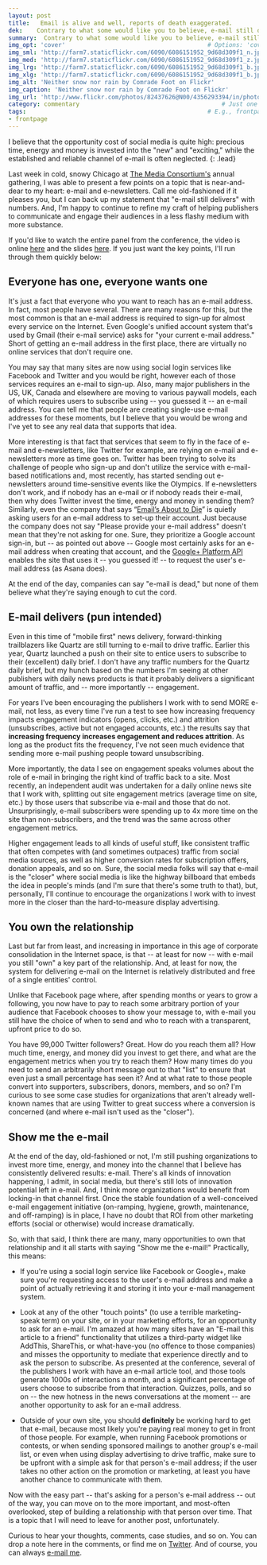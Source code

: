 ```yaml
---
layout: post
title:   Email is alive and well, reports of death exaggerated.
dek:    Contrary to what some would like you to believe, e-mail still delivers. 
summary:  Contrary to what some would like you to believe, e-mail still delivers.
img_opt: 'cover'                                        # Options: 'cover' or 'inlne' or 'none'
img_sml: 'http://farm7.staticflickr.com/6090/6086151952_9d68d309f1_n.jpg'                          # Default on cover or inline
img_med: 'http://farm7.staticflickr.com/6090/6086151952_9d68d309f1_z.jpg'                          # 640x512px cover, inline
img_lrg: 'http://farm7.staticflickr.com/6090/6086151952_9d68d309f1_b.jpg'                          # 800x640px cover, inline
img_xlg: 'http://farm7.staticflickr.com/6090/6086151952_9d68d309f1_b.jpg'                         # 1200x960px cover only
img_alt: 'Neither snow nor rain by Comrade Foot on Flickr'                                             # Alt for inline
img_caption: 'Neither snow nor rain by Comrade Foot on Flickr'                                         # Caption for either
img_url: 'http://www.flickr.com/photos/82437626@N00/4356293394/in/photolist-7CX9fN-9JerHX-9hnHks-a9SsT5'                                             # URL to original image
category: commentary                                        # Just one of the 4xCs
tags:                                                   # E.g., frontpage
- frontpage
---
```


I believe that the opportunity cost of social media is quite high: precious time, energy and money is invested into the "new" and "exciting," while the established and reliable channel of e-mail is often neglected.
{: .lead}

Last week in cold, snowy Chicago at [The Media Consortium's]() annual gathering, I was able to present a few points on a topic that is near-and-dear to my heart: e-mail and e-newsletters. Call me old-fashioned if it pleases you, but I can back up my statement that "e-mail still delivers" with numbers. And, I'm happy to continue to refine my craft of helping publishers to communicate and engage their audiences in a less flashy medium with more substance.

If you'd like to watch the entire panel from the conference, the video is online [here](http://www.youtube.com/watch?v=sLdp_IcDOtA) and the slides [here](http://ps.ht/tmc2014enewsletters ). If you just want the key points, I'll run through them quickly below: 

## Everyone has one, everyone wants one

It's just a fact that everyone who you want to reach has an e-mail address. In fact, most people have several. There are many reasons for this, but the most common is that an e-mail address is required to sign-up for almost every service on the Internet. Even Google's unified account system that's used by Gmail (their e-mail service) asks for "your current e-mail address." Short of getting an e-mail address in the first place, there are virtually no online services that don't require one. 

You may say that many sites are now using social login services like Facebook and Twitter and you would be right, however each of those services requires an e-mail to sign-up. Also, many major publishers in the US, UK, Canada and elsewhere are moving to various paywall models, each of which requires users to subscribe using -- you guessed it -- an e-mail address. You can tell me that people are creating single-use e-mail addresses for these moments, but I believe that you would be wrong and I've yet to see any real data that supports that idea. 

More interesting is that fact that services that seem to fly in the face of e-mail and e-newsletters, like Twitter for example, are relying on e-mail and e-newsletters more as time goes on. Twitter has been trying to solve its challenge of people who sign-up and don't utilize the service with e-mail-based notifications and, most recently, has started sending out e-newsletters around time-sensitive events like the Olympics. If e-newsletters don't work, and if nobody has an e-mail or if nobody reads their e-mail, then why does Twitter invest the time, energy and money in sending them? 
Similarly, even the company that says “[Email’s About to Die](http://www.wired.com/business/2014/01/next-big-thing-missed-facebook-co-founder-says-email/)” is quietly asking users for an e-mail address to set-up their account. Just because the company does not say "Please provide your e-mail address" doesn't mean that they're not asking for one. Sure, they prioritize a Google account sign-in, but -- as pointed out above -- Google most certainly asks for an e-mail address when creating that account, and the [Google+ Platform API](https://developers.google.com/+/api/oauth) enables the site that uses it -- you guessed it! -- to request the user's e-mail address (as Asana does).

At the end of the day, companies can say "e-mail is dead," but none of them believe what they're saying enough to cut the cord.

## E-mail delivers (pun intended)

Even in this time of "mobile first" news delivery, forward-thinking trailblazers like Quartz are still turning to e-mail to drive traffic. Earlier this year, Quartz launched a push on their site to entice users to subscribe to their (excellent) daily brief. I don't have any traffic numbers for the Quartz daily brief, but my hunch based on the numbers I'm seeing at other publishers with daily news products is that it probably delivers a significant amount of traffic, and -- more importantly -- engagement. 

For years I've been encouraging the publishers I work with to send MORE e-mail, not less, as every time I've run a test to see how increasing frequency impacts engagement indicators (opens, clicks, etc.) and attrition (unsubscribes, active but not engaged accounts, etc.) the results say that **increasing frequency increases engagement and reduces attrition**. As long as the product fits the frequency, I've not seen much evidence that sending more e-mail pushing people toward unsubscribing. 

More importantly, the data I see on engagement speaks volumes about the role of e-mail in bringing the right kind of traffic back to a site. Most recently, an independent audit was undertaken for a daily online news site that I work with, splitting out site engagement metrics (average time on site, etc.) by those users that subscribe via e-mail and those that do not. Unsurprisingly, e-mail subscribers were spending up to 4x more time on the site than non-subscribers, and the trend was the same across other engagement metrics. 

Higher engagement leads to all kinds of useful stuff, like consistent traffic that often competes with (and sometimes outpaces) traffic from social media sources, as well as higher conversion rates for subscription offers, donation appeals, and so on. Sure, the social media folks will say that e-mail is the "closer" where social media is like the highway billboard that embeds the idea in people's minds (and I'm sure that there's some truth to that), but, personally, I'll continue to encourage the organizations I work with to invest more in the closer than the hard-to-measure display advertising.

## You own the relationship

Last but far from least, and increasing in importance in this age of corporate consolidation in the Internet space, is that -- at least for now -- with e-mail you still "own" a key part of the relationship. And, at least for now, the system for delivering e-mail on the Internet is relatively distributed and free of a single entities' control. 

Unlike that Facebook page where, after spending months or years to grow a following, you now have to pay to reach some arbitrary portion of your audience that Facebook chooses to show your message to, with e-mail you still have the choice of when to send and who to reach with a transparent, upfront price to do so.

You have 99,000 Twitter followers? Great. How do you reach them all? How much time, energy, and money did you invest to get there, and what are the engagement metrics when you try to reach them? How many times do you need to send an arbitrarily short message out to that "list" to ensure that even just a small percentage has seen it? And at what rate to those people convert into supporters, subscribers, donors, members, and so on? I'm curious to see some case studies for organizations that aren't already well-known names that are using Twitter to great success where a conversion is concerned (and where e-mail isn't used as the "closer"). 

## Show me the e-mail

At the end of the day, old-fashioned or not, I'm still pushing organizations to invest more time, energy, and money into the channel that I believe has consistently delivered results: e-mail. There's all kinds of innovation happening, I admit, in social media, but there's still lots of innovation potential left in e-mail. And, I think more organizations would benefit from locking-in that channel first. Once the stable foundation of a well-conceived e-mail engagement initiative (on-ramping, hygiene, growth, maintenance, and off-ramping) is in place, I have no doubt that ROI from other marketing efforts (social or otherwise) would increase dramatically.

So, with that said, I think there are many, many opportunities to own that relationship and it all starts with saying "Show me the e-mail!" Practically, this means:

* If you're using a social login service like Facebook or Google+, make sure you're requesting access to the user's e-mail address and make a point of actually retrieving it and storing it into your e-mail management system.

* Look at any of the other "touch points" (to use a terrible marketing-speak term) on your site, or in your marketing efforts, for an opportunity to ask for an e-mail. I'm amazed at how many sites have an "E-mail this article to a friend" functionality that utilizes a third-party widget like AddThis, ShareThis, or what-have-you (no offence to those companies) and misses the opportunity to mediate that experience directly and to ask the person to subscribe. As presented at the conference, several of the publishers I work with have an e-mail article tool, and those tools generate 1000s of interactions a month, and a significant percentage of users choose to subscribe from that interaction. Quizzes, polls, and so on -- the new hotness in the news conversations at the moment -- are another opportunity to ask for an e-mail address.

* Outside of your own site, you should **definitely** be working hard to get that e-mail, because most likely you're paying real money to get in front of those people. For example, when running Facebook promotions or contests, or when sending sponsored mailings to another group's e-mail list, or even when using display advertising to drive traffic, make sure to be upfront with a simple ask for that person's e-mail address; if the user takes no other action on the promotion or marketing, at least you have another chance to communicate with them. 

Now with the easy part -- that's asking for a person's e-mail address -- out of the way, you can move on to the more important, and most-often overlooked, step of building a relationship with that person over time. That is a topic that I will need to leave for another post, unfortunately.

Curious to hear your thoughts, comments, case studies, and so on. You can drop a note here in the comments, or find me on [Twitter](http://twitter.com/phillipadsmith). And of course, you can always [e-mail me](/about/#contact). 


 
